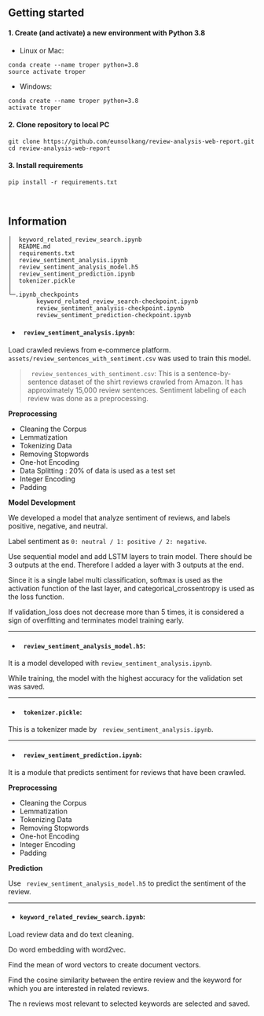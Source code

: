 ## Getting started
#### 1. Create (and activate) a new environment with Python 3.8
- Linux or Mac:
```
conda create --name troper python=3.8
source activate troper
```

- Windows:
```
conda create --name troper python=3.8
activate troper
```

#### 2. Clone repository to local PC
```
git clone https://github.com/eunsolkang/review-analysis-web-report.git
cd review-analysis-web-report 
```

#### 3. Install requirements
```
pip install -r requirements.txt
```
<br/>

## Information
```
│  keyword_related_review_search.ipynb
│  README.md
│  requirements.txt
│  review_sentiment_analysis.ipynb
│  review_sentiment_analysis_model.h5
│  review_sentiment_prediction.ipynb
│  tokenizer.pickle
│
└─.ipynb_checkpoints
        keyword_related_review_search-checkpoint.ipynb
        review_sentiment_analysis-checkpoint.ipynb
        review_sentiment_prediction-checkpoint.ipynb
```

- #### ``` review_sentiment_analysis.ipynb```:

Load crawled reviews from e-commerce platform.  ```assets/review_sentences_with_sentiment.csv``` was used to train this model.

> ``` review_sentences_with_sentiment.csv```: This is a sentence-by-sentence dataset of the shirt reviews crawled from Amazon. It has approximately 15,000 review sentences.
Sentiment labeling of each review was done as a preprocessing.

**Preprocessing**
- Cleaning the Corpus
- Lemmatization 
- Tokenizing Data
- Removing Stopwords
- One-hot Encoding
- Data Splitting : 20% of data is used as a test set
- Integer Encoding
- Padding

**Model Development**

 We developed a model that analyze sentiment of reviews, and labels positive, negative, and neutral. 
 
 Label sentiment as ```0: neutral / 1: positive / 2: negative```.
 
Use sequential model and add LSTM layers to train model. There should be 3 outputs at the end. Therefore I added a layer with 3 outputs at the end.

Since it is a single label multi classification, softmax is used as the activation function of the last layer, and categorical_crossentropy is used as the loss function. 

If validation_loss does not decrease more than 5 times, it is considered a sign of overfitting and terminates model training early.

-----

- #### ``` review_sentiment_analysis_model.h5```:

It is a model developed with ```review_sentiment_analysis.ipynb```.

While training, the model with the highest accuracy for the validation set was saved.

-----

- #### ``` tokenizer.pickle```: 
This is a tokenizer made by ``` review_sentiment_analysis.ipynb```.

----

- #### ``` review_sentiment_prediction.ipynb```:

It is a module that predicts sentiment for reviews that have been crawled.

**Preprocessing**
- Cleaning the Corpus
- Lemmatization 
- Tokenizing Data
- Removing Stopwords
- One-hot Encoding
- Integer Encoding
- Padding

**Prediction**

Use ``` review_sentiment_analysis_model.h5``` to predict the sentiment of the review.

-----

- #### ```keyword_related_review_search.ipynb```:

Load review data and do text cleaning.

Do word embedding with word2vec. 

Find the mean of word vectors to create document vectors.

Find the cosine similarity between the entire review and the keyword for which you are interested in related reviews.

The n reviews most relevant to selected keywords are selected and saved.
